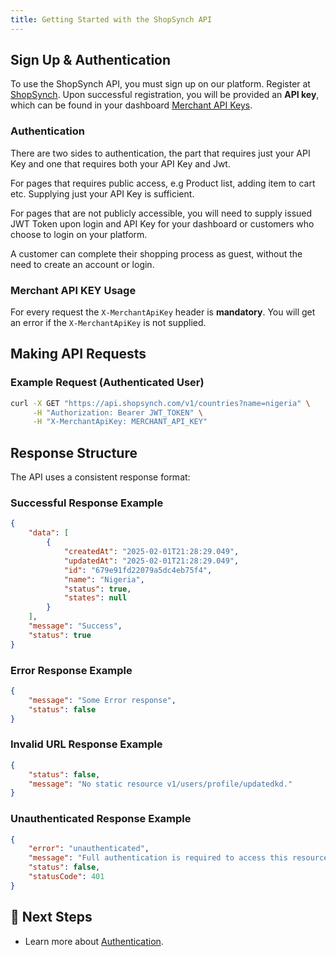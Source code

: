 ```yaml
---
title: Getting Started with the ShopSynch API
---
```



## Sign Up & Authentication
To use the ShopSynch API, you must sign up on our platform. Register at [ShopSynch](https://dashboard.shopsynch.com/register). Upon successful registration, you will be provided an **API key**, which can be found in your dashboard  [Merchant API Keys](https://dashboard.shopsynch.com/dashboard/api-keys).

### **Authentication**
There are two sides to authentication, the part that requires just your API Key and one that requires both your API Key and Jwt.

For pages that requires public access, e.g Product list, adding item to cart etc. Supplying just your API Key is sufficient.

For pages that are not publicly accessible, you will need to supply issued JWT Token upon login and API Key for your dashboard or customers who choose to login on your platform.

A customer can complete their shopping process as guest, without the need to create an account or login.

### **Merchant API KEY Usage**
For every request the `X-MerchantApiKey` header is **mandatory**. You will get an error if the `X-MerchantApiKey` is not supplied. 



## Making API Requests
### **Example Request (Authenticated User)**
```bash
curl -X GET "https://api.shopsynch.com/v1/countries?name=nigeria" \
     -H "Authorization: Bearer JWT_TOKEN" \
     -H "X-MerchantApiKey: MERCHANT_API_KEY"
```

## Response Structure
The API uses a consistent response format: 

### **Successful Response Example**
```json
{
    "data": [
        {
            "createdAt": "2025-02-01T21:28:29.049",
            "updatedAt": "2025-02-01T21:28:29.049",
            "id": "679e91fd22079a5dc4eb75f4",
            "name": "Nigeria",
            "status": true,
            "states": null
        }
    ],
    "message": "Success",
    "status": true
}
```

### **Error Response Example**
```json
{
    "message": "Some Error response",
    "status": false
}
```


### **Invalid URL Response Example**
```json
{
    "status": false,
    "message": "No static resource v1/users/profile/updatedkd."
}
```


### **Unauthenticated Response Example**
```json
{
    "error": "unauthenticated",
    "message": "Full authentication is required to access this resource",
    "status": false,
    "statusCode": 401
}
```

## 🚀 Next Steps
- Learn more about [Authentication](authentication.md).
